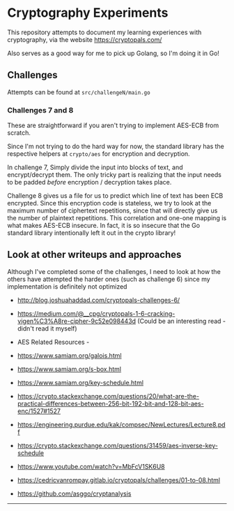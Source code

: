 # Cryptography Experiments

This repository attempts to document my learning experiences with cryptography, via the website https://cryptopals.com/

Also serves as a good way for me to pick up Golang, so I'm doing it in Go!

## Challenges

Attempts can be found at `src/challengeN/main.go`

### Challenges 7 and 8

These are straightforward if you aren't trying to implement AES-ECB from scratch.

Since I'm not trying to do the hard way for now, the standard library has the respective helpers at `crypto/aes` for encryption and decryption.

In challenge 7, Simply divide the input into blocks of text, and encrypt/decrypt them. The only tricky part is realizing that the input needs to be padded *before* encryption / decryption takes place.

Challenge 8 gives us a file for us to predict which line of text has been ECB encrypted. Since this encryption code is stateless, we try to look at the maximum number of ciphertext repetitions, since that will directly give us the number of plaintext repetitions. This correlation and one-one mapping is what makes AES-ECB insecure. In fact, it is so insecure that the Go standard library intentionally left it out in the crypto library!

## Look at other writeups and approaches

Although I've completed some of the challenges, I need to look at how the others have attempted the harder ones (such as challenge 6) since my implementation is definitely not optimized

* http://blog.joshuahaddad.com/cryptopals-challenges-6/
* https://medium.com/@__cpg/cryptopals-1-6-cracking-vigen%C3%A8re-cipher-9c52e098443d (Could be an interesting read - didn't read it myself)

* AES Related Resources - 
* https://www.samiam.org/galois.html
* https://www.samiam.org/s-box.html
* https://www.samiam.org/key-schedule.html
* https://crypto.stackexchange.com/questions/20/what-are-the-practical-differences-between-256-bit-192-bit-and-128-bit-aes-enc/1527#1527
* https://engineering.purdue.edu/kak/compsec/NewLectures/Lecture8.pdf
* https://crypto.stackexchange.com/questions/31459/aes-inverse-key-schedule
* https://www.youtube.com/watch?v=MbFcV1SK6U8
* https://cedricvanrompay.gitlab.io/cryptopals/challenges/01-to-08.html
* https://github.com/asggo/cryptanalysis

**********************
